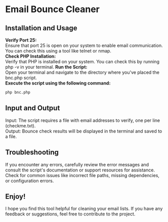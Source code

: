 # Email Bounce Cleaner

## Installation and Usage
**Verify Port 25:**  
Ensure that port 25 is open on your system to enable email communication. You can check this using a tool like telnet or nmap.  
**Check PHP Installation:**  
Verify that PHP is installed on your system. You can check this by running php -v in your terminal.
**Run the Script:**  
Open your terminal and navigate to the directory where you've placed the bnc.php script.  
**Execute the script using the following command:**  
```Bash  
php bnc.php  
```

## Input and Output

Input: The script requires a file with email addresses to verify, one per line (checkme.txt).  
Output: Bounce check results will be displayed in the terminal and saved to a file.

## Troubleshooting
If you encounter any errors, carefully review the error messages and consult the script's documentation or support resources for assistance.  
Check for common issues like incorrect file paths, missing dependencies, or configuration errors.  

## Enjoy!
I hope you find this tool helpful for cleaning your email lists. If you have any feedback or suggestions, feel free to contribute to the project.
